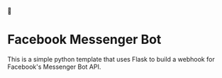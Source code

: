 🤖 
# Facebook Messenger Bot
This is a simple python template that uses Flask to build a webhook for Facebook's Messenger Bot API.
